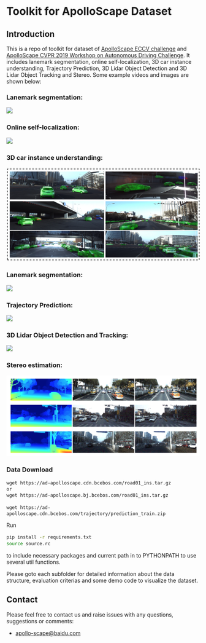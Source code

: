 # Toolkit for ApolloScape Dataset 

## Introduction
This is a repo of toolkit for dataset of [ApolloScape ECCV challenge](http://apolloscape.auto/ECCV/index.html) and [ApolloScape CVPR 2019 Workshop on Autonomous Driving Challenge](http://wad.ai/). It includes lanemark segmentation, online self-localization, 3D car instance understanding, Trajectory Prediction, 3D Lidar Object Detection and 3D Lidar Object Tracking and Stereo. Some example videos and images are shown below:

### Lanemark segmentation:
![](./examples/lanemark-segmentation.gif)

### Online self-localization:
![](./examples/self-localization.gif)

### 3D car instance understanding:
![](./examples/3d-car-instance.png)

### Lanemark segmentation:
![](./examples/lanemark-segmentation.gif)

### Trajectory Prediction:
![](./examples/trajectory-prediction.gif)

### 3D Lidar Object Detection and Tracking:
![](./examples/3d-tracking.gif)

### Stereo estimation:
![](./examples/stereo_depth.png)

### Data Download
```
wget https://ad-apolloscape.cdn.bcebos.com/road01_ins.tar.gz 
or
wget https://ad-apolloscape.bj.bcebos.com/road01_ins.tar.gz

wget https://ad-apolloscape.cdn.bcebos.com/trajectory/prediction_train.zip
```

Run 
```bash
pip install -r requirements.txt
source source.rc
```
to include necessary packages and current path in to PYTHONPATH to use several util functions.

Please goto each subfolder for detailed information about the data structure, evaluation criterias and some demo code to visualize the dataset.


## Contact

Please feel free to contact us and raise issues with any questions, suggestions or comments:
* apollo-scape@baidu.com
